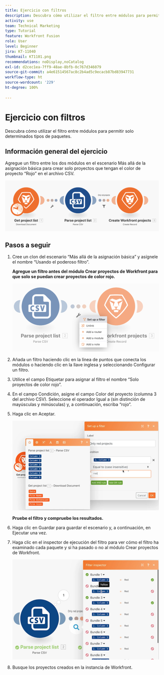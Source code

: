 ```yaml
---
title: Ejercicio con filtros
description: Descubra cómo utilizar el filtro entre módulos para permitir solo determinados tipos de paquetes.
activity: use
team: Technical Marketing
type: Tutorial
feature: Workfront Fusion
role: User
level: Beginner
jira: KT-11040
thumbnail: KT1101.png
recommendations: noDisplay,noCatalog
exl-id: d2cec1ea-7ff9-48ae-8bfb-0c767d346079
source-git-commit: a4e61514567ac8c2b4ad5c9ecacb87bd83947731
workflow-type: ht
source-wordcount: '229'
ht-degree: 100%

---
```


# Ejercicio con filtros

Descubra cómo utilizar el filtro entre módulos para permitir solo determinados tipos de paquetes.

## Información general del ejercicio

Agregue un filtro entre los dos módulos en el escenario Más allá de la asignación básica para crear solo proyectos que tengan el color de proyecto “Rojo” en el archivo CSV.

![Imagen 1 de los filtros](../12-exercises/assets/filters-walkthrough-1.png)

## Pasos a seguir

1. Cree un clon del escenario “Más allá de la asignación básica” y asígnele el nombre “Usando el poderoso filtro”.

   **Agregue un filtro antes del módulo Crear proyectos de Workfront para que solo se puedan crear proyectos de color rojo.**

   ![Imagen 2 de los filtros](../12-exercises/assets/filters-walkthrough-2.png)

1. Añada un filtro haciendo clic en la línea de puntos que conecta los módulos o haciendo clic en la llave inglesa y seleccionando Configurar un filtro.
1. Utilice el campo Etiquetar para asignar al filtro el nombre “Solo proyectos de color rojo”.
1. En el campo Condición, asigne el campo Color del proyecto (columna 3 del archivo CSV). Seleccione el operador Igual a (sin distinción de mayúsculas y minúsculas) y, a continuación, escriba “rojo”.
1. Haga clic en Aceptar.

   ![Imagen 3 de los filtros](../12-exercises/assets/filters-walkthrough-3.png)

   **Pruebe el filtro y compruebe los resultados.**

1. Haga clic en Guardar para guardar el escenario y, a continuación, en Ejecutar una vez.
1. Haga clic en el inspector de ejecución del filtro para ver cómo el filtro ha examinado cada paquete y si ha pasado o no al módulo Crear proyectos de Workfront.

   ![Imagen 4 de los filtros](../12-exercises/assets/filters-walkthrough-4.png)

1. Busque los proyectos creados en la instancia de Workfront.
